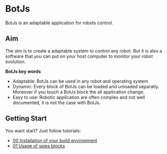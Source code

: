 BotJs
=====

BotJs is an adaptable application for robots control.

## Aim

The aim is to create a adaptable system to control any robot. But it is also a software that you can put on your host computer to monitor your robot evolution.

**BotJs key words**

- Adaptable: BotJs can be used in any robot and operating system.
- Dynamic: Every block of BotJs can be loaded and unloaded separatly. Moreover if you touch a BotJs block the all application change.
- Easy to use: Robotic application are often complex and not well documented, it is not the case with BotJs.

## Getting Start

You want start? Just follow tutorials:

- [00 Installation of your build environment](tutorial/00_build_environment)
- [01 Usage of spies blocks](tutorial/00_build_environment)
